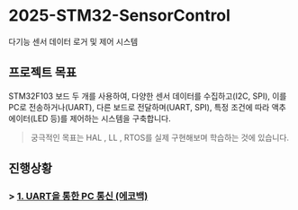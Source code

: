 # 2025-STM32-SensorControl
다기능 센서 데이터 로거 및 제어 시스템


## 프로젝트 목표

STM32F103 보드 두 개를 사용하여, 다양한 센서 데이터를 수집하고(I2C, SPI), 이를 PC로 전송하거나(UART), 다른 보드로 전달하며(UART, SPI), 
특정 조건에 따라 액추에이터(LED 등)를 제어하는 시스템을 구축합니다.

> 궁극적인 목표는 HAL , LL , RTOS를 실제 구현해보며 학습하는 것에 있습니다.


## 진행상황

### > [1. UART을 통한 PC 통신 (에코백)](https://velog.io/@owljun/06.-HAL-%EC%9E%85%EB%AC%B8-UART-%EC%86%A1%EC%8B%A0-%EA%B5%AC%ED%98%84%EA%B8%B0)
